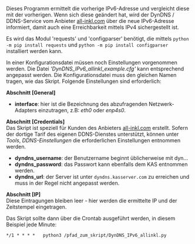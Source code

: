 Dieses Programm ermittelt die vorherige IPv6-Adresse und vergleicht diese mit der vorherigen. Wenn sich diese geändert hat, wird der DynDNS / DDNS-Service vom Anbieter [all-inkl.com](https://all-inkl.com/) über die neue IPv6-Adresse informiert, damit auch eine Erreichbarkeit mittels IPv4 sichergestellt ist.

Es wird das Modul 'requests' und 'configparser' benötigt, die mittels 
`python -m pip install requests`
und
`python -m pip install configparser`
installiert werden kann.

In einer Konfigurationsdatei müssen noch Einstellungen vorgenommen werden. Die Datei *'DynDNS_IPv6_allinkl_example.cfg'* kann entsprechend angepasst werden. Die Konfigurationsdatei muss den gleichen Namen tragen, wie das Skript. Folgende Einstellungen sind erforderlich:

**Abschnitt [General]**  
- **interface**: hier ist die Bezeichnung des abzufragenden Netzwerk-Adapters einzutragen, z.B: *eth0* oder *enp4s0*.

**Abschnitt [Credentials]**  
Das Skript ist speziell für Kunden des Anbieters [all-inkl.com](https://all-inkl.com/) erstellt. Sofern der dortige Tarif des eigenen DDNS-Dienstes unterstützt, können unter *Tools*, *DDNS-Einstellungen* die erforderlichen Einstellungen entnommen werden.
- **dyndns_username**: der Benutzername beginnt üblicherweise mit dyn...
- **dyndns_password**: das Passwort kann ebenfalls dem KAS entnommen werden.
- **dyndns_url**:  der Server ist unter `dyndns.kasserver.com` zu erreichen und muss in der Regel nicht angepasst werden.

**Abschnitt [IP]**  
Diese Eintragungen bleiben leer - hier werden die ermittelte IP und der Zeitstempel eingetragen.

Das Skript sollte dann über die Crontab ausgeführt werden, in diesem Beispiel jede Minute:

`*/1 * * * *   python3 /pfad_zum_skript/DynDNS_IPv6_allinkl.py`
